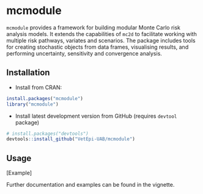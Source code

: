 # mcmodule
`mcmodule` provides a framework for building modular Monte Carlo risk analysis models. It extends the capabilities of `mc2d` to facilitate working with multiple risk pathways, variates and scenarios. The package includes tools for creating stochastic objects from data frames, visualising results, and performing uncertainty, sensitivity and convergence analysis.

## Installation

- Install from CRAN:

```r
install.packages("mcmodule")
library("mcmodule")
```

- Install latest development version from GitHub (requires `devtool` package)

```r
# install.packages("devtools")
devtools::install_github("VetEpi-UAB/mcmodule")
```

## Usage

[Example]

Further documentation and examples can be found in the vignette.
